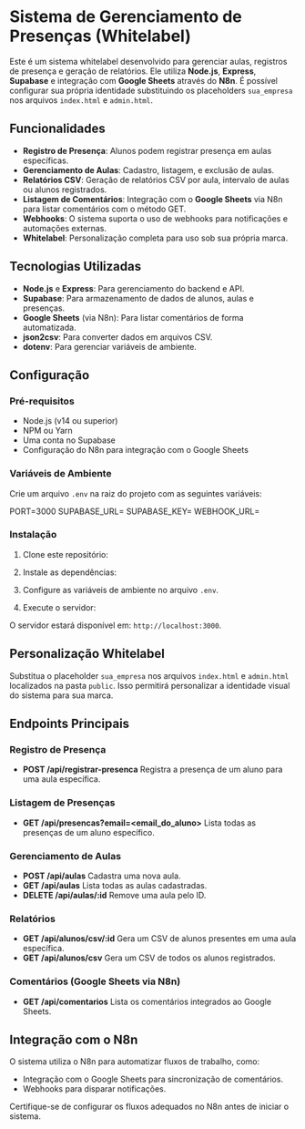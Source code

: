 # Sistema de Gerenciamento de Presenças (Whitelabel)

Este é um sistema whitelabel desenvolvido para gerenciar aulas, registros de presença e geração de relatórios. Ele utiliza **Node.js**, **Express**, **Supabase** e integração com **Google Sheets** através do **N8n**. É possível configurar sua própria identidade substituindo os placeholders `sua_empresa` nos arquivos `index.html` e `admin.html`.

## Funcionalidades

- **Registro de Presença**: Alunos podem registrar presença em aulas específicas.
- **Gerenciamento de Aulas**: Cadastro, listagem, e exclusão de aulas.
- **Relatórios CSV**: Geração de relatórios CSV por aula, intervalo de aulas ou alunos registrados.
- **Listagem de Comentários**: Integração com o **Google Sheets** via N8n para listar comentários com o método GET.
- **Webhooks**: O sistema suporta o uso de webhooks para notificações e automações externas.
- **Whitelabel**: Personalização completa para uso sob sua própria marca.

## Tecnologias Utilizadas

- **Node.js** e **Express**: Para gerenciamento do backend e API.
- **Supabase**: Para armazenamento de dados de alunos, aulas e presenças.
- **Google Sheets** (via N8n): Para listar comentários de forma automatizada.
- **json2csv**: Para converter dados em arquivos CSV.
- **dotenv**: Para gerenciar variáveis de ambiente.

## Configuração

### Pré-requisitos

- Node.js (v14 ou superior)
- NPM ou Yarn
- Uma conta no Supabase
- Configuração do N8n para integração com o Google Sheets

### Variáveis de Ambiente

Crie um arquivo `.env` na raiz do projeto com as seguintes variáveis:

PORT=3000 SUPABASE_URL=<sua-url-do-supabase> 
SUPABASE_KEY=<sua-chave-do-supabase> 
WEBHOOK_URL=<sua-url-do-webhook>


### Instalação

1. Clone este repositório:

2. Instale as dependências:

3. Configure as variáveis de ambiente no arquivo `.env`.

4. Execute o servidor:

O servidor estará disponível em: `http://localhost:3000`.

## Personalização Whitelabel

Substitua o placeholder `sua_empresa` nos arquivos `index.html` e `admin.html` localizados na pasta `public`. Isso permitirá personalizar a identidade visual do sistema para sua marca.

## Endpoints Principais

### Registro de Presença
- **POST /api/registrar-presenca**
Registra a presença de um aluno para uma aula específica.

### Listagem de Presenças
- **GET /api/presencas?email=<email_do_aluno>**
Lista todas as presenças de um aluno específico.

### Gerenciamento de Aulas
- **POST /api/aulas**
Cadastra uma nova aula.
- **GET /api/aulas**
Lista todas as aulas cadastradas.
- **DELETE /api/aulas/:id**
Remove uma aula pelo ID.

### Relatórios
- **GET /api/alunos/csv/:id**
Gera um CSV de alunos presentes em uma aula específica.
- **GET /api/alunos/csv**
Gera um CSV de todos os alunos registrados.

### Comentários (Google Sheets via N8n)
- **GET /api/comentarios**
Lista os comentários integrados ao Google Sheets.

## Integração com o N8n

O sistema utiliza o N8n para automatizar fluxos de trabalho, como:
- Integração com o Google Sheets para sincronização de comentários.
- Webhooks para disparar notificações.

Certifique-se de configurar os fluxos adequados no N8n antes de iniciar o sistema.
